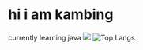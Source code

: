 # hi i am kambing
currently learning java
![](https://komarev.com/ghpvc/?username=ProfKambing)
![Top Langs](https://github-readme-stats.vercel.app/api/top-langs/?username=ProfKambing&theme=dark&layout=compact)
